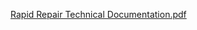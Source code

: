 [Rapid Repair Technical Documentation.pdf](https://github.com/user-attachments/files/16203421/Rapid.Repair.Technical.Documentation.pdf)

